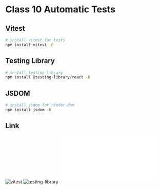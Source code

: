 # Class 10 Automatic Tests

## Vitest

```bash
# install vitest for tests
npm install vitest -D
```

## Testing Library

```bash
# install testing library
npm install @testing-library/react -D
```

## JSDOM

```bash
# install jsdom for render dom
npm install jsdom -D
```

## Link

![vitest](https://vitest.dev/)
![testing-library](https://testing-library.com/)
![automatic-tests](../../8-Node.JS/class-08-tests/README.md)
